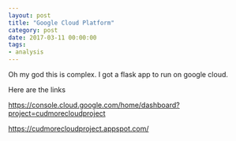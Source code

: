 ```yaml
---
layout: post
title: "Google Cloud Platform"
category: post
date: 2017-03-11 00:00:00
tags:
- analysis
---
```


Oh my god this is complex. I got a flask app to run on google cloud.

Here are the links

https://console.cloud.google.com/home/dashboard?project=cudmorecloudproject

https://cudmorecloudproject.appspot.com/


